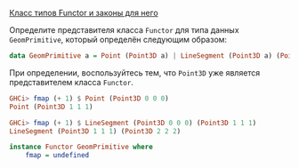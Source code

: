 [Класс типов Functor и законы для него](https://stepik.org/lesson/8432/step/4)

Определите представителя класса `Functor` для типа данных `GeomPrimitive`, который определён следующим образом:  
  
```haskell
data GeomPrimitive a = Point (Point3D a) | LineSegment (Point3D a) (Point3D a)
```  
При определении, воспользуйтесь тем, что `Point3D` уже является представителем класса `Functor`.  
  
```haskell
GHCi> fmap (+ 1) $ Point (Point3D 0 0 0)
Point (Point3D 1 1 1)

GHCi> fmap (+ 1) $ LineSegment (Point3D 0 0 0) (Point3D 1 1 1)
LineSegment (Point3D 1 1 1) (Point3D 2 2 2)
```  
  
```haskell
instance Functor GeomPrimitive where
    fmap = undefined
```